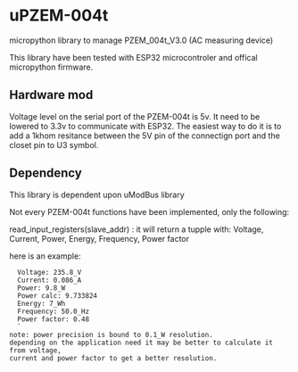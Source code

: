 # uPZEM-004t

micropython library to manage PZEM_004t_V3.0 (AC measuring device)


This library have been tested with ESP32 microcontroler and offical micropython firmware.

## Hardware mod
Voltage level on the serial port of the PZEM-004t is 5v.
It need to be lowered to 3.3v to communicate with ESP32.
The easiest way to do it is to add a 1khom resitance between the 5V pin of the connectign port and the closet pin to U3 symbol.

## Dependency
This library is dependent upon uModBus library



Not every PZEM-004t functions have been implemented, only the following:

  read_input_registers(slave_addr) : it will return a tupple with: Voltage, Current, Power, Energy, Frequency, Power factor


here is an example:
```
  Voltage: 235.8_V
  Current: 0.086_A
  Power: 9.8_W
  Power calc: 9.733824
  Energy: 7_Wh
  Frequency: 50.0_Hz
  Power factor: 0.48
  `
note: power precision is bound to 0.1_W resolution.
depending on the application need it may be better to calculate it from voltage, 
current and power factor to get a better resolution.
